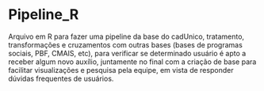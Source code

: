 ﻿# Pipeline_R
 
Arquivo em R para fazer uma pipeline da base do cadUnico, tratamento, transformações e cruzamentos com outras bases (bases de programas sociais, PBF, CMAIS, etc), para verificar se determinado usuário é apto a receber algum novo auxílio, juntamente no final com a criação de base para facilitar visualizações e pesquisa pela equipe, em vista de responder dúvidas frequentes de usuários.
 
 
